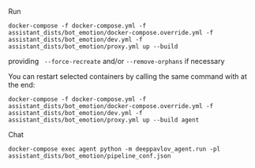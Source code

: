 Run
```
docker-compose -f docker-compose.yml -f assistant_dists/bot_emotion/docker-compose.override.yml -f assistant_dists/bot_emotion/dev.yml -f assistant_dists/bot_emotion/proxy.yml up --build
```

providing ` --force-recreate` and/or `--remove-orphans` if necessary

You can restart selected containers by calling the same command with <container-name> at the end:
```
docker-compose -f docker-compose.yml -f assistant_dists/bot_emotion/docker-compose.override.yml -f assistant_dists/bot_emotion/dev.yml -f assistant_dists/bot_emotion/proxy.yml up --build agent
```


Chat
```
docker-compose exec agent python -m deeppavlov_agent.run -pl assistant_dists/bot_emotion/pipeline_conf.json
```